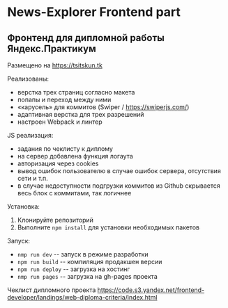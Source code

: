 # News-Explorer Frontend part

## Фронтенд для дипломной работы Яндекс.Практикум

Размещено на https://tsitskun.tk

Реализованы:

- верстка трех страниц согласно макета
- попапы и переход между ними
- «карусель» для коммитов (Swiper / https://swiperjs.com/)
- адаптивная верстка для трех разрешений
- настроен Webpack и линтер

JS реализация:

- задания по чеклисту к диплому
- на сервер добавлена функция логаута
- авторизация через cookies
- вывод ошибок пользователю в случае ошибок сервера, отсутствия сети и т.п.
- в случае недоступности подгрузки коммитов из Github скрывается весь блок с коммитами, так логичнее

Установка:

1. Клонируйте репозиторий
2. Выполните `npm install` для установки необходимых пакетов

Запуск:

- `nmp run dev` -- запуск в режиме разработки
- `npm run build` -- компиляция продакшен версии
- `npm run deploy` -- загрузка на хостинг
- `nmp run pages` -- загрузка на gh-pages проекта

Чеклист дипломного проекта https://code.s3.yandex.net/frontend-developer/landings/web-diploma-criteria/index.html
